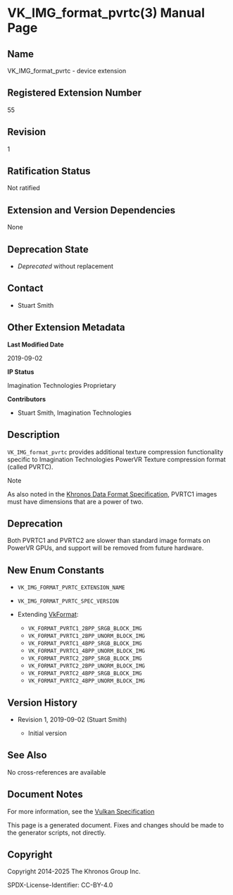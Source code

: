 # VK\_IMG\_format\_pvrtc(3) Manual Page

## Name

VK\_IMG\_format\_pvrtc - device extension



## [](#_registered_extension_number)Registered Extension Number

55

## [](#_revision)Revision

1

## [](#_ratification_status)Ratification Status

Not ratified

## [](#_extension_and_version_dependencies)Extension and Version Dependencies

None

## [](#_deprecation_state)Deprecation State

- *Deprecated* without replacement

## [](#_contact)Contact

- Stuart Smith

## [](#_other_extension_metadata)Other Extension Metadata

**Last Modified Date**

2019-09-02

**IP Status**

Imagination Technologies Proprietary

**Contributors**

- Stuart Smith, Imagination Technologies

## [](#_description)Description

`VK_IMG_format_pvrtc` provides additional texture compression functionality specific to Imagination Technologies PowerVR Texture compression format (called PVRTC).

Note

As also noted in the [Khronos Data Format Specification](https://registry.khronos.org/vulkan/specs/latest/html/vkspec.html#data-format), PVRTC1 images must have dimensions that are a power of two.

## [](#_deprecation)Deprecation

Both PVRTC1 and PVRTC2 are slower than standard image formats on PowerVR GPUs, and support will be removed from future hardware.

## [](#_new_enum_constants)New Enum Constants

- `VK_IMG_FORMAT_PVRTC_EXTENSION_NAME`
- `VK_IMG_FORMAT_PVRTC_SPEC_VERSION`
- Extending [VkFormat](https://registry.khronos.org/vulkan/specs/latest/man/html/VkFormat.html):
  
  - `VK_FORMAT_PVRTC1_2BPP_SRGB_BLOCK_IMG`
  - `VK_FORMAT_PVRTC1_2BPP_UNORM_BLOCK_IMG`
  - `VK_FORMAT_PVRTC1_4BPP_SRGB_BLOCK_IMG`
  - `VK_FORMAT_PVRTC1_4BPP_UNORM_BLOCK_IMG`
  - `VK_FORMAT_PVRTC2_2BPP_SRGB_BLOCK_IMG`
  - `VK_FORMAT_PVRTC2_2BPP_UNORM_BLOCK_IMG`
  - `VK_FORMAT_PVRTC2_4BPP_SRGB_BLOCK_IMG`
  - `VK_FORMAT_PVRTC2_4BPP_UNORM_BLOCK_IMG`

## [](#_version_history)Version History

- Revision 1, 2019-09-02 (Stuart Smith)
  
  - Initial version

## [](#_see_also)See Also

No cross-references are available

## [](#_document_notes)Document Notes

For more information, see the [Vulkan Specification](https://registry.khronos.org/vulkan/specs/latest/html/vkspec.html#VK_IMG_format_pvrtc)

This page is a generated document. Fixes and changes should be made to the generator scripts, not directly.

## [](#_copyright)Copyright

Copyright 2014-2025 The Khronos Group Inc.

SPDX-License-Identifier: CC-BY-4.0